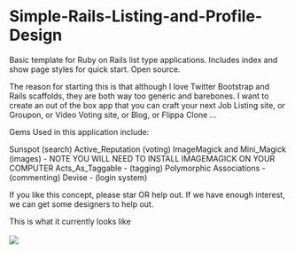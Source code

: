 Simple-Rails-Listing-and-Profile-Design
=======================================

Basic template for Ruby on Rails list type applications. Includes index and show page styles for quick start. Open source. 

The reason for starting this is that although I love Twitter Bootstrap and Rails scaffolds, they are both way too generic and barebones. I want to create an out of the box app that you can craft your next Job Listing site, or Groupon, or Video Voting site, or Blog, or Flippa Clone ...

Gems Used in this application include:

Sunspot (search)
Active_Reputation (voting)
ImageMagick and Mini_Magick (images) - NOTE YOU WILL NEED TO INSTALL IMAGEMAGICK ON YOUR COMPUTER
Acts_As_Taggable - (tagging)
Polymorphic Associations - (commenting)
Devise - (login system)

If you like this concept, please star OR help out. If we have enough interest, we can get some designers to help out.

This is what it currently looks like <br><br> <img src="http://snag.gy/MBijF.jpg">
